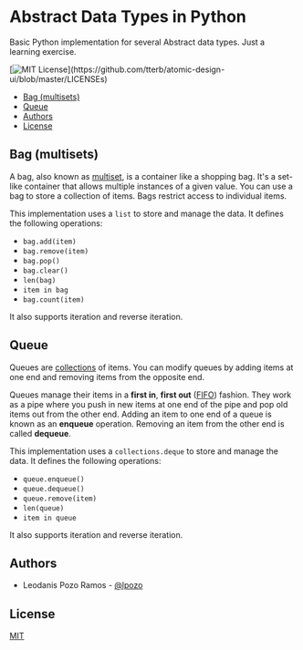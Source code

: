 
# Abstract Data Types in Python

Basic Python implementation for several Abstract data types. Just a learning exercise.

[![MIT License](https://img.shields.io/apm/l/atomic-design-ui.svg?)](https://github.com/tterb/atomic-design-ui/blob/master/LICENSEs)

  - [Bag (multisets)](#bag-multisets)
  - [Queue](#queue)
  - [Authors](#authors)
  - [License](#license)

## Bag (multisets)

A bag, also known as [multiset](https://en.wikipedia.org/wiki/Multiset), is a container like a shopping bag. It's a set-like container that allows multiple instances of a given value. You can use a bag to store a collection of items. Bags restrict access to individual items.

This implementation uses a `list` to store and manage the data. It defines the following operations:

- `bag.add(item)`
- `bag.remove(item)`
- `bag.pop()`
- `bag.clear()`
- `len(bag)`
- `item in bag`
- `bag.count(item)`

It also supports iteration and reverse iteration.

## Queue

Queues are [collections](https://en.wikipedia.org/wiki/Collection_(abstract_data_type)) of items. You can modify queues by adding items at one end and removing items from the opposite end.

Queues manage their items in a **first in**, **first out** ([FIFO](https://en.wikipedia.org/wiki/FIFO_(computing_and_electronics))) fashion. They work as a pipe where you push in new items at one end of the pipe and pop old items out from the other end. Adding an item to one end of a queue is known as an **enqueue** operation. Removing an item from the other end is called **dequeue**.

This implementation uses a `collections.deque` to store and manage the data. It defines the following operations:

- `queue.enqueue()`
- `queue.dequeue()`
- `queue.remove(item)`
- `len(queue)`
- `item in queue`

It also supports iteration and reverse iteration.

## Authors

- Leodanis Pozo Ramos - [@lpozo](https://www.github.com/lpozo)

## License

[MIT](https://choosealicense.com/licenses/mit/)
